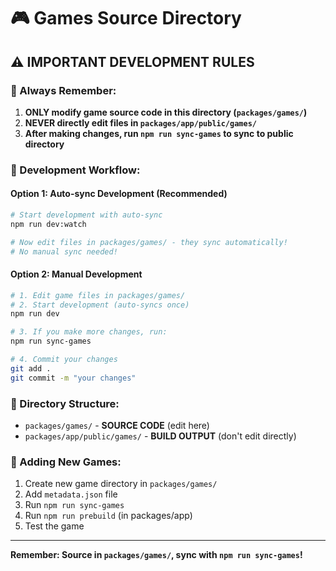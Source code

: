 # 🎮 Games Source Directory

## ⚠️ IMPORTANT DEVELOPMENT RULES

### 📝 Always Remember:
1. **ONLY modify game source code in this directory (`packages/games/`)**
2. **NEVER directly edit files in `packages/app/public/games/`**
3. **After making changes, run `npm run sync-games` to sync to public directory**

### 🔄 Development Workflow:

#### Option 1: Auto-sync Development (Recommended)
```bash
# Start development with auto-sync
npm run dev:watch

# Now edit files in packages/games/ - they sync automatically!
# No manual sync needed!
```

#### Option 2: Manual Development
```bash
# 1. Edit game files in packages/games/
# 2. Start development (auto-syncs once)
npm run dev

# 3. If you make more changes, run:
npm run sync-games

# 4. Commit your changes
git add .
git commit -m "your changes"
```

### 📁 Directory Structure:
- `packages/games/` - **SOURCE CODE** (edit here)
- `packages/app/public/games/` - **BUILD OUTPUT** (don't edit directly)

### 🎯 Adding New Games:
1. Create new game directory in `packages/games/`
2. Add `metadata.json` file
3. Run `npm run sync-games`
4. Run `npm run prebuild` (in packages/app)
5. Test the game

---
**Remember: Source in `packages/games/`, sync with `npm run sync-games`!**